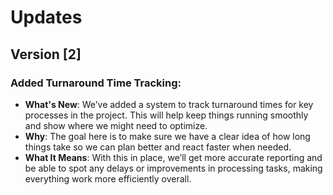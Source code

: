 # Updates

## Version [2] 

### Added Turnaround Time Tracking:
- **What's New**: We’ve added a system to track turnaround times for key processes in the project. This will help keep things running smoothly and show where we might need to optimize.
- **Why**: The goal here is to make sure we have a clear idea of how long things take so we can plan better and react faster when needed.
- **What It Means**: With this in place, we’ll get more accurate reporting and be able to spot any delays or improvements in processing tasks, making everything work more efficiently overall.
